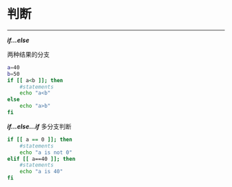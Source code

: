 # 判断
---

***if...else***

两种结果的分支
```bash
a=40
b=50
if [[ a<b ]]; then
    #statements
    echo "a<b"
else
    echo "a>b"
fi
```

***if...else...if***
多分支判断    
```bash
if [[ a == 0 ]]; then
    #statements
    echo "a is not 0"
elif [[ a==40 ]]; then
    #statements
    echo "a is 40"
fi
```
